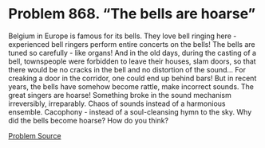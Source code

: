 # Problem 868. “The bells are hoarse”

Belgium in Europe is famous for its bells. They love bell ringing here - experienced bell ringers perform entire concerts on the bells! The bells are tuned so carefully - like organs! And in the old days, during the casting of a bell, townspeople were forbidden to leave their houses, slam doors, so that there would be no cracks in the bell and no distortion of the sound... For creaking a door in the corridor, one could end up behind bars! But in recent years, the bells have somehow become rattle, make incorrect sounds. The great singers are hoarse! Something broke in the sound mechanism irreversibly, irreparably. Chaos of sounds instead of a harmonious ensemble. Cacophony - instead of a soul-cleansing hymn to the sky. Why did the bells become hoarse? How do you think?

[Problem Source](https://www.trizland.ru/tasks/1732/)